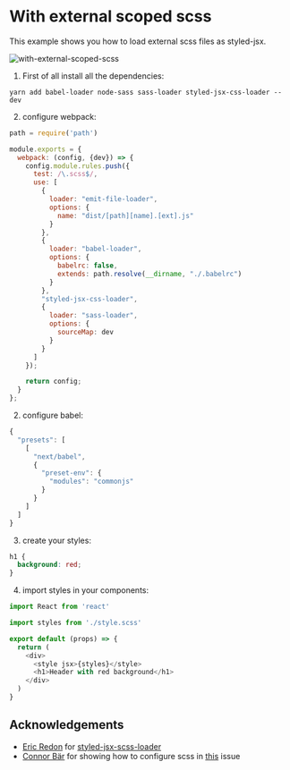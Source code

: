 # With external scoped scss
This example shows you how to load external scss files as styled-jsx.

![with-external-scoped-scss](https://i.imgur.com/w3ak2bm.gif)

1. First of all install all the dependencies:

`yarn add babel-loader node-sass sass-loader styled-jsx-css-loader --dev`

2. configure webpack:

```js
path = require('path')

module.exports = {
  webpack: (config, {dev}) => {
    config.module.rules.push({
      test: /\.scss$/,
      use: [
        {
          loader: "emit-file-loader",
          options: {
            name: "dist/[path][name].[ext].js"
          }
        },
        {
          loader: "babel-loader",
          options: {
            babelrc: false,
            extends: path.resolve(__dirname, "./.babelrc")
          }
        },
        "styled-jsx-css-loader",
        {
          loader: "sass-loader",
          options: {
            sourceMap: dev
          }
        }
      ]
    });

    return config;
  }
};
```
2. configure babel:

```js
{
  "presets": [
    [
      "next/babel",
      {
        "preset-env": {
          "modules": "commonjs"
        }
      }
    ]
  ]
}
```
3. create your styles:
```scss
h1 {
  background: red;
}
```

4. import styles in your components:
```js
import React from 'react'

import styles from './style.scss'

export default (props) => {
  return (
    <div>
      <style jsx>{styles}</style>
      <h1>Header with red background</h1>
    </div>
  )
}
```

## Acknowledgements
* [Eric Redon](https://github.com/coox) for [styled-jsx-scss-loader](https://github.com/coox/styled-jsx-css-loader)
* [Connor Bär](https://github.com/connor-baer) for showing how to configure scss in [this](https://github.com/coox/styled-jsx-css-loader/issues/6) issue
